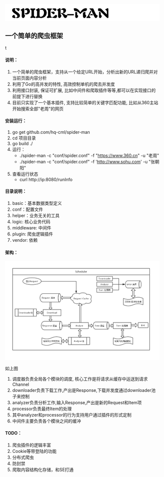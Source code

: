![标题](./img/spider-title.png)

## 一个简单的爬虫框架
t
#### 说明：
1. 一个简单的爬虫框架，支持从一个给定URL开始，分析出新的URL递归爬并对当前页面内容分析
2. 利用了Go的高并发的特性, 高效控制单机的爬去并发度
3. 利用接口封装, 保证可扩展, 比如中间件和爬取插件等等,都可以在实现接口的前提下进行替换
4. 目前只实现了一个基本插件, 支持比较简单的关键字匹配功能, 比如从360主站开始搜索全部"老周"的网页

#### 安装运行：
1. go get github.com/hq-cml/spider-man
2. cd 项目目录
3. go build ./
4. 运行：
    -    ./spider-man -c "conf/spider.conf" -f "https://www.360.cn" -u "老周"
    -    ./spider-man -c "conf/spider.conf" -f 'http://www.sohu.com' -u "张朝阳"
5. 查看运行状态
    -  curl http://ip:8080/runInfo

#### 目录说明：
1. basic：基本数据类型定义
2. conf：配置文件
3. helper：业务无关的工具
4. logic: 核心业务代码
5. middleware: 中间件
6. plugin: 爬虫逻辑插件
7. vendor: 依赖

#### 架构：
![架构](./img/spider-struct.png)

如上图
1. 调度器负责全局各个模块的调度, 核心工作是将请求从缓存中运送到请求Channel
2. downloader负责下载工作,产出是Response,下载并发度通过downloader池子来控制
3. analyzer负责分析工作,输入Response,产出是新的Request和Item项
4. processor负责最终Item的处理
5. 其中analyzer和processor的行为支持用户通过插件的形式定制
6. 中间件主要负责各个模块之间的缓冲

#### TODO：
1. 爬虫插件的逻辑丰富
2. Cookie等带登陆的功能
3. 分布式爬虫
4. 防封禁
5. 爬取内容结构化存储，和SE打通